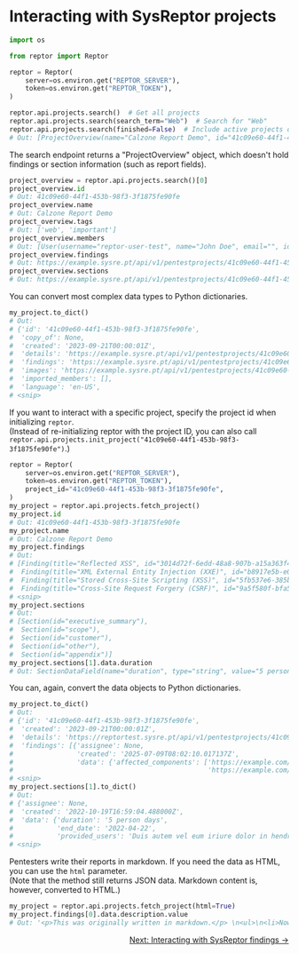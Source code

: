 # Interacting with SysReptor projects

```python title="Initialize reptor" 
import os

from reptor import Reptor

reptor = Reptor(
    server=os.environ.get("REPTOR_SERVER"),
    token=os.environ.get("REPTOR_TOKEN"),
)
```

```python title="Search projects"
reptor.api.projects.search()  # Get all projects
reptor.api.projects.search(search_term="Web")  # Search for "Web"
reptor.api.projects.search(finished=False)  # Include active projects only
# Out: [ProjectOverview(name="Calzone Report Demo", id="41c09e60-44f1-453b-98f3-3f1875fe90fe")]
```

The search endpoint returns a "ProjectOverview" object, which doesn't hold findings or section information (such as report fields).

```python title="Get data from ProjectOverview"
project_overview = reptor.api.projects.search()[0]
project_overview.id
# Out: 41c09e60-44f1-453b-98f3-3f1875fe90fe
project_overview.name
# Out: Calzone Report Demo
project_overview.tags
# Out: ['web', 'important']
project_overview.members
# Out: [User(username="reptor-user-test", name="John Doe", email="", id="ed4196c7-f60a-48bf-8119-dc1642946231")]
project_overview.findings
# Out: https://example.sysre.pt/api/v1/pentestprojects/41c09e60-44f1-453b-98f3-3f1875fe90fe/findings
project_overview.sections
# Out: https://example.sysre.pt/api/v1/pentestprojects/41c09e60-44f1-453b-98f3-3f1875fe90fe/sections
```

You can convert most complex data types to Python dictionaries.

```python title="Convert ProjectOverview to dict"
my_project.to_dict()
# Out:
# {'id': '41c09e60-44f1-453b-98f3-3f1875fe90fe',
#  'copy_of': None,
#  'created': '2023-09-21T00:00:01Z',
#  'details': 'https://example.sysre.pt/api/v1/pentestprojects/41c09e60-44f1-453b-98f3-3f1875fe90fe',
#  'findings': 'https://example.sysre.pt/api/v1/pentestprojects/41c09e60-44f1-453b-98f3-3f1875fe90fe/findings',
#  'images': 'https://example.sysre.pt/api/v1/pentestprojects/41c09e60-44f1-453b-98f3-3f1875fe90fe/images',
#  'imported_members': [],
#  'language': 'en-US',
# <snip>
```

If you want to interact with a specific project, specify the project id when initializing `reptor`.  
(Instead of re-initializing reptor with the project ID, you can also call `reptor.api.projects.init_project("41c09e60-44f1-453b-98f3-3f1875fe90fe")`.)

```python title="Access information from specific project"
reptor = Reptor(
    server=os.environ.get("REPTOR_SERVER"),
    token=os.environ.get("REPTOR_TOKEN"),
    project_id="41c09e60-44f1-453b-98f3-3f1875fe90fe",
)
my_project = reptor.api.projects.fetch_project()
my_project.id
# Out: 41c09e60-44f1-453b-98f3-3f1875fe90fe
my_project.name
# Out: Calzone Report Demo
my_project.findings
# Out:
# [Finding(title="Reflected XSS", id="3014d72f-6edd-48a8-907b-a15a363f4fce"),
#  Finding(title="XML External Entity Injection (XXE)", id="b8917e5b-e087-44fb-8461-e9de511d2117"),
#  Finding(title="Stored Cross-Site Scripting (XSS)", id="5fb537e6-385b-4c15-9f18-4c319c6e625e"),
#  Finding(title="Cross-Site Request Forgery (CSRF)", id="9a5f580f-bfa5-4ab1-b9e4-daee0bf5fff2"),
# <snip>
my_project.sections
# Out:
# [Section(id="executive_summary"),
#  Section(id="scope"),
#  Section(id="customer"),
#  Section(id="other"),
#  Section(id="appendix")]
my_project.sections[1].data.duration
# Out: SectionDataField(name="duration", type="string", value="5 person days")
```

You can, again, convert the data objects to Python dictionaries.

```python title="Convert Project and Section to dict"
my_project.to_dict()
# Out:
# {'id': '41c09e60-44f1-453b-98f3-3f1875fe90fe',
#  'created': '2023-09-21T00:00:01Z',
#  'details': 'https://reptortest.sysre.pt/api/v1/pentestprojects/41c09e60-44f1-453b-98f3-3f1875fe90fe',
#  'findings': [{'assignee': None,
#                'created': '2025-07-09T08:02:10.017137Z',
#                'data': {'affected_components': ['https://example.com/alert(1)',
#                                                 'https://example.com/q=alert(1)'],
# <snip>
my_project.sections[1].to_dict()
# Out:
# {'assignee': None,
#  'created': '2022-10-19T16:59:04.488000Z',
#  'data': {'duration': '5 person days',
#           'end_date': '2022-04-22',
#           'provided_users': 'Duis autem vel eum iriure dolor in hendrerit in '
# <snip>
```

Pentesters write their reports in markdown. If you need the data as HTML, you can use the `html` parameter.  
(Note that the method still returns JSON data. Markdown content is, however, converted to HTML.)

```python title="Download fields as HTML instead of Markdown"
my_project = reptor.api.projects.fetch_project(html=True)
my_project.findings[0].data.description.value
# Out: '<p>This was originally written in markdown.</p> \n<ul>\n<li>Now</li> <li>it seems</li> <li>to be</li> <li>HTML</li>\n</ul>\n'
```

<div style="display: flex; justify-content: flex-end;">
  <span><a href="../../part-2/findings">Next: Interacting with SysReptor findings →</a></span>
</div>